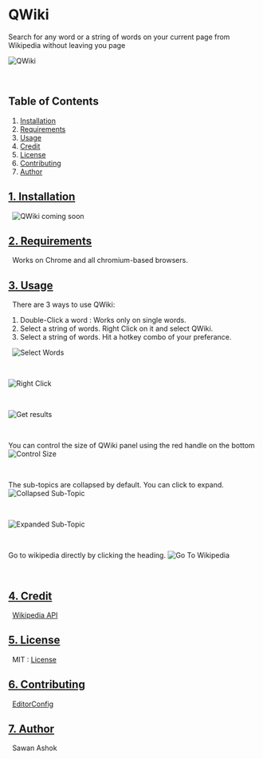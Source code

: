 # QWiki 

Search for any word or a string of words on your current page from Wikipedia without leaving you page

![QWiki](https://github.com/checkmate-bitch/QWiki/blob/master/images/iconlogo.jpg)
  
  &nbsp;
## Table of Contents

1. <a href="#id1" id="install">Installation</a>
2. <a href="#id2" id ="require">Requirements</a>
3. <a href="#id3" id="use">Usage</a>
4. <a href="#id4" id="credit">Credit</a>
5. <a href="#id5" id="license">License</a>
6. <a href="#id6" id="contrib">Contributing</a>
7. <a href="#id7" id="author">Author</a>
&nbsp;
&nbsp;

## <a href="#install" id="id1">1. Installation</a>

&nbsp;
![QWiki](https://github.com/checkmate-bitch/QWiki/blob/master/images/icon440_1.png)
coming soon

## <a href="#require" id="id2">2. Requirements</a>

&nbsp;
Works on Chrome and all chromium-based browsers.

## <a href="#use" id="id3">3. Usage</a>

&nbsp;
There are 3 ways to use QWiki:
1) Double-Click a word : Works only on single words.
2) Select a string of words. Right Click on it and select QWiki.
3) Select a string of words. Hit a hotkey combo of your preferance.

&nbsp;
![Select Words](https://github.com/checkmate-bitch/QWiki/blob/master/images/screenshots/img2.png "Select Words")

&nbsp;

![Right Click](https://github.com/checkmate-bitch/QWiki/blob/master/images/screenshots/img3.png "Right Click")

&nbsp;

![Get results](https://github.com/checkmate-bitch/QWiki/blob/master/images/screenshots/img4.png "Get results")

&nbsp;

You can control the size of QWiki panel using the red handle on the bottom
![Control Size](https://github.com/checkmate-bitch/QWiki/blob/master/images/screenshots/img5.png "Control Size")

&nbsp;

The sub-topics are collapsed by default. You can click to expand.
![Collapsed Sub-Topic](https://github.com/checkmate-bitch/QWiki/blob/master/images/screenshots/img6.png "Collapsed Sub-Topic")

&nbsp;

![Expanded Sub-Topic](https://github.com/checkmate-bitch/QWiki/blob/master/images/screenshots/img7.png "Expanded Sub-Topic")

&nbsp;
 
Go to wikipedia directly by clicking the heading.
![Go To Wikipedia](https://github.com/checkmate-bitch/QWiki/blob/master/images/screenshots/img8.png "Go To Wikipedia")

&nbsp;


## <a href="#credit" id="id4">4. Credit</a>

&nbsp;
[Wikipedia API](https://www.mediawiki.org/wiki/MediaWiki)

## <a href="#license" id="id5">5. License</a>

&nbsp;
MIT : [License](https://github.com/checkmate-bitch/QWiki/blob/master/LICENSE.md)

## <a href="#contrib" id="id6">6. Contributing</a>

&nbsp;
[EditorConfig](https://github.com/checkmate-bitch/QWiki/blob/master/.editorconfig)

## <a href="#author" id="id7">7. Author</a>

&nbsp;
Sawan Ashok 
